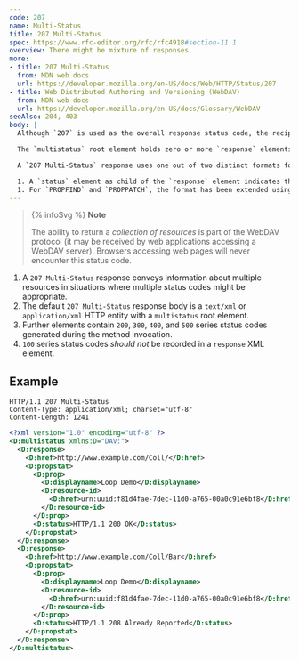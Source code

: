 ```yaml
---
code: 207
name: Multi-Status
title: 207 Multi-Status
spec: https://www.rfc-editor.org/rfc/rfc4918#section-11.1
overview: There might be mixture of responses.
more:
- title: 207 Multi-Status
  from: MDN web docs
  url: https://developer.mozilla.org/en-US/docs/Web/HTTP/Status/207
- title: Web Distributed Authoring and Versioning (WebDAV)
  from: MDN web docs
  url: https://developer.mozilla.org/en-US/docs/Glossary/WebDAV
seeAlso: 204, 403
body: |
  Although `207` is used as the overall response status code, the recipient needs to consult the contents of the `multistatus` response body for further information about the success or failure of the method execution. The response _may_ be used in success, partial success and also in failure situations.

  The `multistatus` root element holds zero or more `response` elements in any order, each with information about an individual resource. Each `response` element **must** have an `href` element to identify the resource.

  A `207 Multi-Status` response uses one out of two distinct formats for representing the status:

  1. A `status` element as child of the `response` element indicates the status of the message execution for the identified resource as a whole. Some method definitions provide information about specific status codes clients should be prepared to see in a response. However, clients **must** be able to handle other status codes.
  1. For `PROPFIND` and `PROPPATCH`, the format has been extended using the `propstat` element instead of `status`, providing information about individual properties of a resource.
---
```


> {% infoSvg %} **Note**
>
> The ability to return a _collection of resources_ is part of the WebDAV protocol (it may be received by web applications accessing a WebDAV server). Browsers accessing web pages will never encounter this status code.

1. A `207 Multi-Status` response conveys information about multiple resources in situations where multiple status codes might be appropriate.
1. The default `207 Multi-Status` response body is a `text/xml` or `application/xml` HTTP entity with a `multistatus` root element.
1. Further elements contain `200`, `300`, `400`, and `500` series status codes generated during the method invocation.
1. `100` series status codes _should not_ be recorded in a `response` XML element.

## Example

<span class="multipart-codeblock">

```http
HTTP/1.1 207 Multi-Status
Content-Type: application/xml; charset="utf-8"
Content-Length: 1241
```

```xml
<?xml version="1.0" encoding="utf-8" ?>
<D:multistatus xmlns:D="DAV:">
  <D:response>
    <D:href>http://www.example.com/Coll/</D:href>
    <D:propstat>
      <D:prop>
        <D:displayname>Loop Demo</D:displayname>
        <D:resource-id>
          <D:href>urn:uuid:f81d4fae-7dec-11d0-a765-00a0c91e6bf8</D:href>
        </D:resource-id>
      </D:prop>
      <D:status>HTTP/1.1 200 OK</D:status>
    </D:propstat>
  </D:response>
  <D:response>
    <D:href>http://www.example.com/Coll/Bar</D:href>
    <D:propstat>
      <D:prop>
        <D:displayname>Loop Demo</D:displayname>
        <D:resource-id>
          <D:href>urn:uuid:f81d4fae-7dec-11d0-a765-00a0c91e6bf8</D:href>
        </D:resource-id>
      </D:prop>
      <D:status>HTTP/1.1 208 Already Reported</D:status>
    </D:propstat>
  </D:response>
</D:multistatus>
```

</span>
